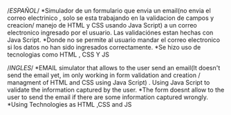 /*ESPAÑOL*/
*Simulador de un formulario que envia un email(no envia el correo electrinico , solo se esta trabajando en la validacion de campos y creacion/ manejo de HTML y CSS usando Java Script) a un correo electronico ingresado por el usuario. Las validaciónes estan hechas con Java Script.
*Donde no se permite al usuario mandar el correo electronico si los datos no han sido ingresados correctamente.
*Se hizo uso de tecnologias como HTML , CSS Y JS

/*INGLES*/
*EMAIL simulator that allows to the user send an email(It doesn't send the email yet, im only working in form validation and creation / managment of HTML and CSS using Java Script) . Using Java Script to validate the information captured by the user.
*The form doesnt allow to the user to send the email if there are some information captured wrongly.
*Using Technologies as HTML ,CSS and JS
